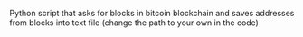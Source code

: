 Python script that asks for blocks in bitcoin blockchain and saves addresses from blocks 
into text file   (change the path to your own in the code)
